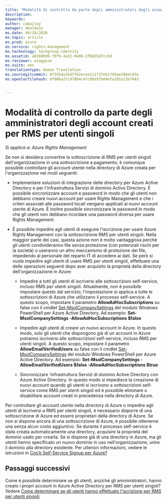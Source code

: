 ```yaml
---
title: "Modalità di controllo da parte degli amministratori degli account creati per RMS per utenti singoli | Azure RMS"
description: 
keywords: 
author: cabailey
manager: mbaldwin
ms.date: 04/28/2016
ms.topic: article
ms.prod: azure
ms.service: rights-management
ms.technology: techgroup-identity
ms.assetid: a83880d0-f0f9-4a32-9e00-2f6635d7cc8d
ms.reviewer: esaggese
ms.suite: ems
translationtype: Human Translation
ms.sourcegitcommit: 0f355da35dff62ecee111737eb1793ae286dc93e
ms.openlocfilehash: df006a27c97884c47c9bb5fb04bfa181a13b7443


---
```




# Modalità di controllo da parte degli amministratori degli account creati per RMS per utenti singoli

*Si applica a: Azure Rights Management*


Se non si desidera convertire la sottoscrizione di RMS per utenti singoli dell'organizzazione in una sottoscrizione a pagamento, è comunque possibile controllare gli account utente nella directory di Azure creata per l'organizzazione nei modi seguenti:

-   Implementare soluzioni di integrazione delle directory per Azure Active Directory e per l'infrastruttura Servizi di dominio Active Directory. È possibile sincronizzare account e password in modo che gli utenti non debbano creare nuovi account per usare Rights Management e che i criteri associati alle password locali vengano applicati ai nuovi account utente di Azure. È inoltre possibile sincronizzare le password in modo che gli utenti non debbano ricordare una password diversa per usare Rights Management.

-   È possibile impedire agli utenti di eseguire l'iscrizione per usare Azure Rights Management con la sottoscrizione RMS per utenti singoli. Nella maggior parte dei casi, questa azione non è molto vantaggiosa perché gli utenti condivideranno file senza protezione (con potenziali rischi per la società) o useranno un altro meccanismo di protezione dei file, impedendo al personale del reparto IT di accedere ai dati. Se però si vuole impedire agli utenti di usare RMS per utenti singoli, effettuare una delle operazioni seguenti dopo aver acquisito la proprietà della directory dell'organizzazione in Azure:

    -   Impedire a tutti gli utenti di iscriversi alle sottoscrizioni self-service, incluso RMS per utenti singoli.  Attualmente, non è possibile impostare questo dal servizio; l'impostazione si applica a tutte le sottoscrizioni di Azure che utilizzano il processo self-service. A questo scopo, impostare il parametro **AllowAdHocSubscriptions** su false con il cmdlet [Set-MsolCompanySettings](http://technet.microsoft.com/library/dn194127.aspx) del modulo Windows PowerShell per Azure Active Directory. Ad esempio: **Set-MsolCompanySettings -AllowAdHocSubscriptions $false**

    -   Impedire agli utenti di creare un nuovo account in Azure. In questo modo, solo gli utenti che dispongono già di un account in Azure potranno iscriversi alle sottoscrizioni self-service, incluso RMS per utenti singoli.  A questo scopo, impostare il parametro **AllowEmailVerifiedUsers** su false con il cmdlet [Set-MsolCompanySettings](http://technet.microsoft.com/library/dn194127.aspx) del modulo Windows PowerShell per Azure Active Directory. Ad esempio: **Set-MsolCompanySettings -AllowEmailVerifiedUsers $false -AllowAdHocSubscriptions $true**

    -   Sincronizzare 'infrastruttura Servizi di dominio Active Directory con Azure Active Directory. In questo modo si impedisce la creazione di nuovi account quando gli utenti si iscrivono a sottoscrizioni self-service come RMS per utenti singoli ed è possibile eliminare o disabilitare account creati in precedenza nella directory di Azure.

Per controllare gli account utente nella directory di Azure o impedire agli utenti di iscriversi a RMS per utenti singoli, è necessario disporre di una sottoscrizione di Azure ed essere proprietari della directory di Azure. Se non si dispone ancora di una sottoscrizione di Azure, è possibile ottenerne una senza alcun costo aggiuntivo. Se durante il processo self-service è stata creata automaticamente una directory, acquisire la proprietà del dominio usato per crearla. Se si dispone già di una directory in Azure, ma gli utenti hanno specificato un nuovo dominio in uso nell'organizzazione, unire il dominio alla directory esistente. Per ulteriori informazioni, vedere le istruzioni in [Cos’è Self-Service Signup per Azure?](https://azure.microsoft.com/documentation/articles/active-directory-self-service-signup/)


## Passaggi successivi

Come è possibile determinare se gli utenti, anziché gli amministratori, hanno creato i propri account in Azure Active Directory per RMS per utenti singoli?  Vedere [Come determinare se gli utenti hanno effettuato l'iscrizione per RMS per utenti singoli](rms-for-individuals-identify-sign-up.md).



<!--HONumber=Jun16_HO4-->


